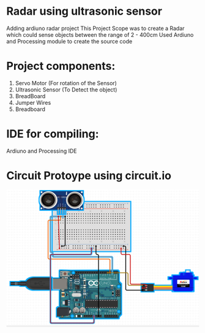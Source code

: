 # Radar using ultrasonic sensor
Adding ardiuno radar project 
This Project Scope was to create a Radar which could sense objects between the range of 2 - 400cm
Used Ardiuno and Processing module to create the source code

<h1>Project components:</h1>

1. Servo Motor (For rotation of the Sensor)
1. Ultrasonic Sensor (To Detect the object)
1. BreadBoard
1. Jumper Wires
1. Breadboard


<h1>IDE for compiling:</h1>
Ardiuno and Processing IDE

<h1>Circuit Protoype using circuit.io</h1>
<img src="Images/Circuit_prototype.PNG">
